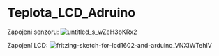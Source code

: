# Teplota_LCD_Adruino

Zapojeni senzoru:
![untitled_s_wZeH3bKRx2](https://user-images.githubusercontent.com/90568906/147954398-21efe623-38c9-489e-b93d-c200602fb262.png)

Zapojení LCD:
![fritzing-sketch-for-lcd1602-and-arduino_VNXIWTehlV](https://user-images.githubusercontent.com/90568906/147954432-6295dec1-61b5-408a-8a3d-bd6bda17e319.jpg)
